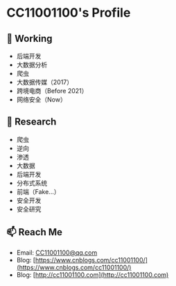 # CC11001100's Profile

## 🔭 Working
- 后端开发 
- 大数据分析 
- 爬虫 
- 大数据传媒（2017）
- 跨境电商（Before 2021）
- 网络安全（Now）


## 🌱 Research
- 爬虫 
- 逆向 
- 渗透 
- 大数据 
- 后端开发 
- 分布式系统 
- 前端（Fake...）
- 安全开发
- 安全研究


## 📫 Reach Me
- Email: [CC11001100@qq.com](mailto:CC11001100@qq.com)
- Blog: [https://www.cnblogs.com/cc11001100/](https://www.cnblogs.com/cc11001100/)
- Blog: [http://cc11001100.com](http://cc11001100.com)
